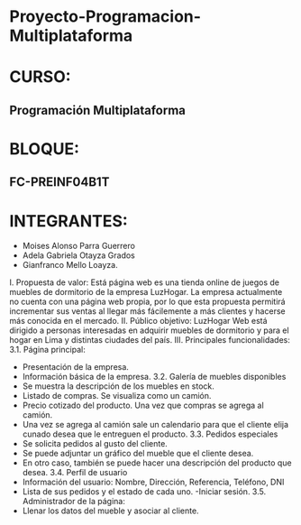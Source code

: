 # Proyecto-Programacion-Multiplataforma
# CURSO:
## Programación Multiplataforma
# BLOQUE: 
## FC-PREINF04B1T
# INTEGRANTES:
- Moises Alonso Parra Guerrero
- Adela Gabriela Otayza Grados
- Gianfranco Mello Loayza.

I. Propuesta de valor:
Está página web es una tienda online de juegos de muebles de dormitorio de la empresa LuzHogar. La empresa actualmente no cuenta con una página web propia, por lo que esta propuesta permitirá incrementar sus ventas al llegar más fácilemente a más clientes y hacerse más conocida en el mercado.
II. Público objetivo:
LuzHogar Web está dirigido a personas interesadas en adquirir muebles de dormitorio y para el hogar en Lima y distintas ciudades del país.
III. Principales funcionalidades:
3.1. Página principal:
- Presentación de la empresa.
- Información básica de la empresa.
3.2. Galería de muebles disponibles
- Se muestra la descripción de los muebles en stock.
- Listado de compras. Se visualiza como un camión. 
- Precio cotizado del producto. Una vez que compras se agrega al camión.
- Una vez se agrega al camión sale un calendario para que el cliente elija cunado desea que le entreguen el producto.
3.3. Pedidos especiales
- Se solicita pedidos al gusto del cliente.
- Se puede adjuntar un gráfico del mueble que el cliente desea.
- En otro caso, también se puede hacer una descripción del producto que desea.
3.4. Perfil de usuario
- Información del usuario: Nombre, Dirección, Referencia, Teléfono, DNI
- Lista de sus pedidos y el estado de cada uno.
-Iniciar sesión.
3.5. Administrador de la página:
- Llenar los datos del mueble y asociar al cliente.



